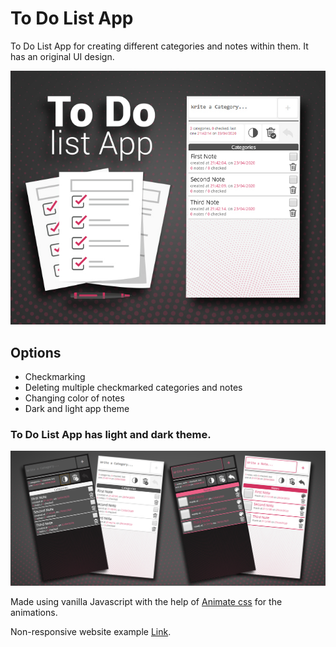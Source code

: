 # To Do List App

To Do List App for creating different categories and notes within them. It has an original UI design.

![To Do List logo](https://github.com/Faneste/To-do-list-App/blob/master/design/logo.jpg "To Do List App logo")

## Options
* Checkmarking
* Deleting multiple checkmarked categories and notes
* Changing color of notes
* Dark and light app theme

### To Do List App has light and dark theme.

![To Do List logo](https://github.com/Faneste/To-do-list-App/blob/master/design/dark-light-theme.jpg "Dark and Light theme")

Made using vanilla Javascript with the help of [Animate css](https://daneden.github.io/animate.css/) for the animations.

Non-responsive website example [Link](http://todolistwebsite.epizy.com/).
